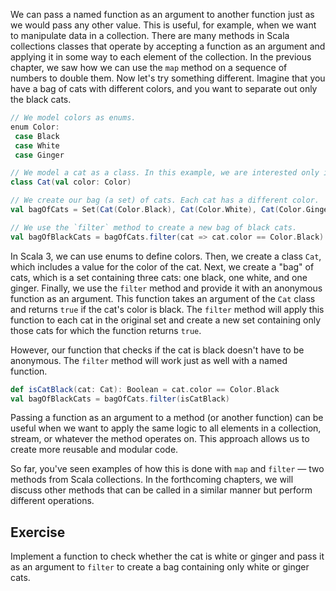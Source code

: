 We can pass a named function as an argument to another function just as we would pass any other value. 
This is useful, for example, when we want to manipulate data in a collection. 
There are many methods in Scala collections classes that operate by accepting a function as an argument and applying it in some way to each element of the collection. 
In the previous chapter, we saw how we can use the `map` method on a sequence of numbers to double them. 
Now let's try something different. 
Imagine that you have a bag of cats with different colors, and you want to separate out only the black cats.

```scala
// We model colors as enums.
enum Color:
 case Black
 case White
 case Ginger

// We model a cat as a class. In this example, we are interested only in the color of a cat.
class Cat(val color: Color)

// We create our bag (a set) of cats. Each cat has a different color.
val bagOfCats = Set(Cat(Color.Black), Cat(Color.White), Cat(Color.Ginger))

// We use the `filter` method to create a new bag of black cats.  
val bagOfBlackCats = bagOfCats.filter(cat => cat.color == Color.Black)
```

In Scala 3, we can use enums to define colors. 
Then, we create a class `Cat`, which includes a value for the color of the cat. Next, we create a "bag" of cats, which is a set containing three cats: one black, one white, and one ginger. 
Finally, we use the `filter` method and provide it with an anonymous function as an argument. This function takes an argument of the `Cat` class and returns `true` if the cat's color is black. 
The `filter` method will apply this function to each cat in the original set and create a new set containing only those cats for which the function returns `true`.

However, our function that checks if the cat is black doesn't have to be anonymous. The `filter` method will work just as well with a named function.

```scala
def isCatBlack(cat: Cat): Boolean = cat.color == Color.Black
val bagOfBlackCats = bagOfCats.filter(isCatBlack)
```

Passing a function as an argument to a method (or another function) can be useful when we want to apply the same logic to all elements in a collection, stream, or whatever the method operates on. This approach allows us to create more reusable and modular code.

So far, you've seen examples of how this is done with `map` and `filter` — two methods from Scala collections. In the forthcoming chapters, we will discuss other methods that can be called in a similar manner but perform different operations.

## Exercise 

Implement a function to check whether the cat is white or ginger and pass it as an argument to `filter` to create a bag containing only white or ginger cats. 
